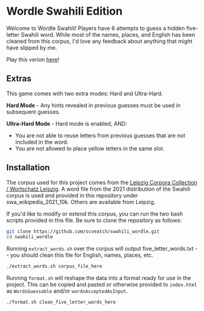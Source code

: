 # Wordle Swahili Edition
Welcome to Wordle Swahili! Players have 6 attempts to guess a hidden five-letter Swahili word.
While most of the names, places, and English has been cleaned from this corpus, I'd love any
feedback about anything that might have slipped by me. 

Play this verion [here](https://scveatch.github.io/swahili_wordle/)!

## Extras

This game comes with two extra modes: Hard and Ultra-Hard. 

**Hard Mode** - Any hints revealed in previous guesses must be used in subsequent guesses. 

**Ultra-Hard Mode** - Hard mode is enabled, AND:
* You are not able to reuse letters from previous guesses that are not included in the word.
* You are not allowed to place yellow letters in the same slot. 

## Installation
The corpus used for this project comes from the [Leipzig Corpora Collection / Wortschatz Leipzig](https://wortschatz.uni-leipzig.de/en). 
A word file from the 2021 distribution of the Swahili corpus is used and provided in this repository
under swa_wikipedia_2021_10k. Others are available from Leipzig. 

If you'd like to modify or extend this corpus, you can run the two bash scripts provided in this file. 
Be sure to clone the repository as follows:

```bash
git clone https://github.com/scveatch/swahili_wordle.git
cd swahili_wordle
```

Running `extract_words.sh` over the corpus will output five_letter_words.txt -- you should clean this file for 
English, names, places, etc. 

```bash
./extract_words.sh corpus_file_here
```

Running `format.sh` will reshape the data into a format ready for use in the project. This can be copied and pasted 
or otherwise provided to `index.html` as `WordsGuessable` and/or `wordsAcceptedAsInput`. 

```bash
./format.sh clean_five_letter_words_here
```
